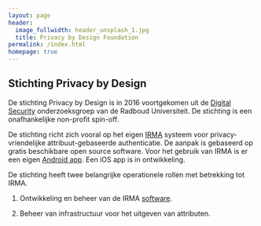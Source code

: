 ```yaml
---
layout: page
header:
  image_fullwidth: header_unsplash_1.jpg
  title: Privacy by Design Foundation
permalink: /index.html
homepage: true
---
```


## Stichting Privacy by Design

De stichting Privacy by Design is in 2016 voortgekomen uit de [Digital
Security](http://www.ru.nl/ds/) onderzoeksgroep van de Radboud
Universiteit. De stichting is een onafhankelijke non-profit spin-off.

De stichting richt zich vooral op het eigen [IRMA](irma-uitleg)
systeem voor privacy-vriendelijke attribuut-gebaseerde
authenticatie. De aanpak is gebaseerd op gratis beschikbare open
source software. Voor het gebruik van IRMA is er een eigen [Android
app](https://play.google.com/store/apps/details?id=org.irmacard.cardemu).
Een iOS app is in ontwikkeling.

De stichting heeft twee belangrijke operationele rollen met betrekking
tot IRMA.

1. Ontwikkeling en beheer van de IRMA
[software](https://credentials.github.io/). 

2. Beheer van infrastructuur voor het uitgeven van attributen.


